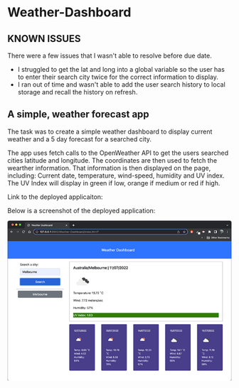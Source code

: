 # Weather-Dashboard

## KNOWN ISSUES

There were a few issues that I wasn't able to resolve before due date.

- I struggled to get the lat and long into a global variable so the user has to enter their search city twice for the correct information to display.
- I ran out of time and wasn't able to add the user search history to local storage and recall the history on refresh.

## A simple, weather forecast app

The task was to create a simple weather dashboard to display current weather and a 5 day forecast for a searched city.

The app uses fetch calls to the OpenWeather API to get the users searched cities latitude and longitude. The coordinates are then used to fetch the wearther information. That information is then displayed on the page, including: Current date, temperature, wind-speed, humidity and UV index. The UV Index will display in green if low, orange if medium or red if high.

Link to the deployed applicaiton:

Below is a screenshot of the deployed application:

![Screenshot of working scheduler](assets/images/screenshot01.jpg?raw=true)
